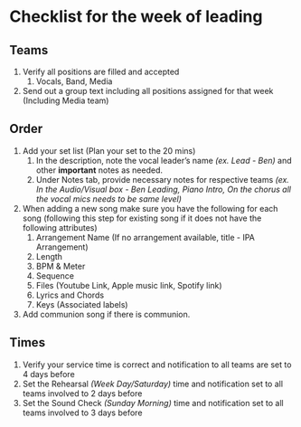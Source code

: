 # Checklist for the week of leading

## Teams

1. Verify all positions are filled and accepted
    1. Vocals, Band, Media
2. Send out a group text including all positions assigned for that week (Including Media team)

## Order

1. Add your set list (Plan your set to the 20 mins)
    1. In the description, note the vocal leader’s name *(ex. Lead - Ben)*  and other **important** notes as needed. 
    2. Under Notes tab, provide necessary notes for respective teams *(ex. In the Audio/Visual box - Ben Leading, Piano Intro, On the chorus all the vocal mics needs to be same level)*
2. When adding a new song make sure you have the following for each song (following this step for existing song if it does not have the following attributes)
    1. Arrangement Name (If no arrangement available, title - IPA Arrangement)
    2. Length
    3. BPM & Meter
    4. Sequence
    5. Files (Youtube Link, Apple music link, Spotify link)
    6. Lyrics and Chords
    7. Keys (Associated labels)
3. Add communion song if there is communion.

## Times

1. Verify your service time is correct and notification to all teams are set to 4 days before
2. Set the Rehearsal *(Week Day/Saturday)* time and notification set to all teams involved to 2 days before
3. Set the Sound Check *(Sunday Morning)* time and notification set to all teams involved to 3 days before